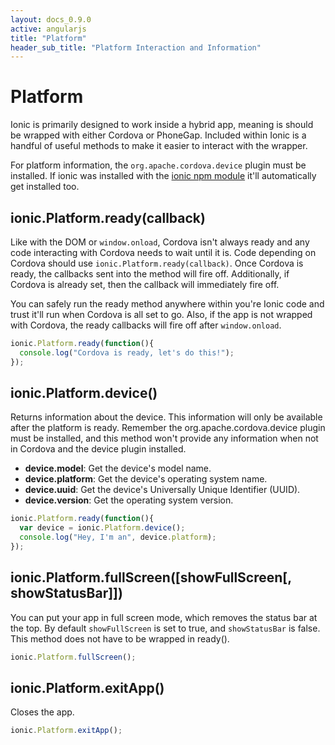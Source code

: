 ```yaml
---
layout: docs_0.9.0
active: angularjs
title: "Platform"
header_sub_title: "Platform Interaction and Information"
---
```


Platform
===

Ionic is primarily designed to work inside a hybrid app, meaning is should be wrapped with either Cordova or PhoneGap. Included within Ionic is a handful of useful methods to make it easier to interact with the wrapper.

For platform information, the `org.apache.cordova.device` plugin must be installed. If ionic was installed with the [ionic npm module](https://npmjs.org/package/ionic) it'll automatically get installed too.


## ionic.Platform.ready(callback)

Like with the DOM or `window.onload`, Cordova isn't always ready and any code interacting with Cordova needs to wait until it is. Code depending on Cordova should use `ionic.Platform.ready(callback)`. Once Cordova is ready, the callbacks sent into the method will fire off. Additionally, if Cordova is already set, then the callback will immediately fire off.

You can safely run the ready method anywhere within you're Ionic code and trust it'll run when Cordova is all set to go. Also, if the app is not wrapped with Cordova, the ready callbacks will fire off after `window.onload`.

```javascript
ionic.Platform.ready(function(){
  console.log("Cordova is ready, let's do this!");
});
```


## ionic.Platform.device()

Returns information about the device. This information will only be available after the platform is ready. Remember the org.apache.cordova.device plugin must be installed, and this method won't provide any information when not in Cordova and the device plugin installed.

- __device.model__: Get the device's model name.
- __device.platform__: Get the device's operating system name.
- __device.uuid__: Get the device's Universally Unique Identifier (UUID).
- __device.version__: Get the operating system version.

```javascript
ionic.Platform.ready(function(){
  var device = ionic.Platform.device();
  console.log("Hey, I'm an", device.platform);
});
```


## ionic.Platform.fullScreen([showFullScreen[, showStatusBar]])

You can put your app in full screen mode, which removes the status bar at the top. By default `showFullScreen` is set to true, and `showStatusBar` is false. This method does not have to be wrapped in ready().

```javascript
ionic.Platform.fullScreen();
```

## ionic.Platform.exitApp()

Closes the app.

```javascript
ionic.Platform.exitApp();
```

